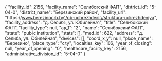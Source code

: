 {
    "facility_id": 2156,
    "facility_name": "Селибокский ФАП",
    "district_id": "5-04-0",
    "district_name": "Березинский район",
    "facility_url": "https:\/\/www.berezinocrb.by\/ob-uchrezhdenii\/struktura-uchrezhdeniya",
    "facility_address": "д. Селиба, ул. Юбилейная",
    "title": "Селибокский ФАП",
    "facility_type": null,
    "ap_1": "2",
    "name": "Селибокский ФАП",
    "state": "public institution",
    "stats": [],
    "med_id": 622,
    "address": "д. Селиба, ул. Юбилейная",
    "devices": [],
    "coord_x_y": null,
    "place_name": "Березино",
    "place_type": "city",
    "localties_key": 106,
    "year_of_closing": null,
    "year_of_opening": "0",
    "healthcare_facility_key": 2156,
    "administrative_division_id": "5-04-0"
}